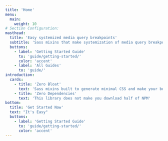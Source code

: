 ```yaml
---
title: 'Home'
menu:
  main:
    weight: 10
# Section Configuration:
masthead:
  title: 'Easy systemized media query breakpoints'
  subtitle: 'Sass mixins that make systemization of media query breakpoints a breeze'
  buttons:
    - label: 'Getting Started Guide'
      to: 'guide/getting-started/'
      color: 'accent'
    - label: 'All Guides'
      to: 'guide/'
introduction:
  cards:
    - title: 'Zero Bloat'
      text: 'Sass mixins built to generate minimal CSS and make your bundles small'
    - title: 'Zero Dependencies'
      text: 'This library does not make you download half of NPM'
bottom:
  title: 'Get Started Now'
  text: "It's Easy"
  buttons:
    - label: 'Getting Started Guide'
      to: 'guide/getting-started/'
      color: 'accent'
---
```


